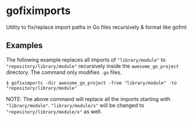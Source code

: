 # gofiximports
Utility to fix/replace import paths in Go files recursively & format like gofmt

## Examples

The following example replaces all imports of `"library/module"` to `"repository/library/module"`
recursively inside the `awesome_go_project` directory. The command only modifies `.go` files.

```
$ gofiximports -dir awesome_go_project -from "library/module" -to "repository/library/module"
```

NOTE: The above command will replace all the imports starting with `"library/module"`.
`"library/module/x"` will be changed to `"repository/library/module/x"` as well.
